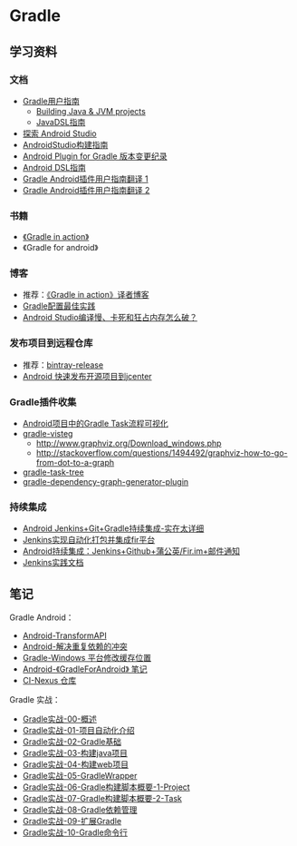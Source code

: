 # Gradle

## 学习资料

### 文档

- [Gradle用户指南](https://docs.gradle.org/current/userguide/userguide_single.html)
  - [Building Java & JVM projects](https://docs.gradle.org/current/userguide/building_java_projects.html)
  - [JavaDSL指南](https://docs.gradle.org/current/userguide/java_plugin.html)
- [探索 Android Studio](https://developer.android.com/studio/intro)
- [AndroidStudio构建指南](https://developer.android.com/studio/build/index.html)
- [Android Plugin for Gradle 版本变更纪录](https://developer.android.com/studio/releases/gradle-plugin.html)
- [Android DSL指南](https://google.github.io/android-gradle-dsl/current/)
- [Gradle Android插件用户指南翻译 1](https://avatarqing.github.io/Gradle-Plugin-User-Guide-Chinese-Verision/index.html)
- [Gradle Android插件用户指南翻译 2](https://flyouting.gitbooks.io/gradle-plugin-user-guide-cn/content/index.html)

### 书籍

- [《Gradle in action》](https://legacy.gitbook.com/book/lippiouyang/gradle-in-action-cn/details)
- 《Gradle for android》

### 博客

- 推荐：[《Gradle in action》译者博客](http://benweizhu.github.io/blog/categories/gradleshen-ru-yu-shi-zhan/)
- [Gradle配置最佳实践](http://www.jianshu.com/p/c12f8e70d452)
- [Android Studio编译慢、卡死和狂占内存怎么破？](https://www.zhihu.com/question/27953288)

### 发布项目到远程仓库

- 推荐：[bintray-release](https://github.com/novoda/bintray-release)
- [Android 快速发布开源项目到jcenter](http://blog.csdn.net/lmj623565791/article/details/51148825)

### Gradle插件收集

- [Android项目中的Gradle Task流程可视化](http://www.snowdream.tech/2016/08/10/gradle-android-task-graph-visteg/ "Android项目中的Gradle Task流程可视化")
- [gradle-visteg](https://github.com/mmalohlava/gradle-visteg)
  - <http://www.graphviz.org/Download_windows.php>
  - <http://stackoverflow.com/questions/1494492/graphviz-how-to-go-from-dot-to-a-graph>
- [gradle-task-tree](https://github.com/dorongold/gradle-task-tree)
- [gradle-dependency-graph-generator-plugin](https://github.com/vanniktech/gradle-dependency-graph-generator-plugin)

### 持续集成

- [Android Jenkins+Git+Gradle持续集成-实在太详细](http://www.jianshu.com/p/38b2e17ced73)
- [Jenkins实现自动化打包并集成fir平台](https://mp.weixin.qq.com/s?__biz=MzIwMzYwMTk1NA==&mid=2247487305&idx=1&sn=e9bdff7cb91b0eabbe67ec965f3be660)
- [Android持续集成：Jenkins+Github+蒲公英/Fir.im+邮件通知](https://mp.weixin.qq.com/s?__biz=MzIwMzYwMTk1NA==&mid=2247488151&idx=1&sn=f329687505b416cd898c843ca558b693&chksm=96cdb3daa1ba3acc19b083824005fc9e5b0e5b01486fa8da052804d01ad9124afac4df4884f1&mpshare=1&scene=1&srcid=1112p9hGnEaY3dmRarSG2aZn#rd)
- [Jenkins实践文档](https://github.com/zeyangli/Jenkins-docs)

## 笔记

Gradle Android：

- [Android-TransformAPI](Android-TransformAPI.md)
- [Android-解决重复依赖的冲突](Android-解决重复依赖的冲突.md)
- [Gradle-Windows 平台修改缓存位置](Gradle-Windows平台修改缓存位置.md)
- [Android-《GradleForAndroid》 笔记](Android-GradleForAndroid.md)
- [CI-Nexus 仓库](CI-Nexus仓库.md)

Gradle 实战：

- [Gradle实战-00-概述](Gradle实战-00-概述.md)
- [Gradle实战-01-项目自动化介绍](Gradle实战-01-项目自动化介绍)
- [Gradle实战-02-Gradle基础](Gradle实战-02-Gradle基础.md)
- [Gradle实战-03-构建java项目](Gradle实战-03-构建java项目.md)
- [Gradle实战-04-构建web项目](Gradle实战-04-构建web项目.md)
- [Gradle实战-05-GradleWrapper](Gradle实战-05-GradleWrapper.md)
- [Gradle实战-06-Gradle构建脚本概要-1-Project](Gradle实战-06-Gradle构建脚本概要-1-Project.md)
- [Gradle实战-07-Gradle构建脚本概要-2-Task](Gradle实战-07-Gradle构建脚本概要-2-Task.md)
- [Gradle实战-08-Gradle依赖管理](Gradle实战-08-Gradle依赖管理.md)
- [Gradle实战-09-扩展Gradle](Gradle实战-09-扩展Gradle.md)
- [Gradle实战-10-Gradle命令行](Gradle实战-10-Gradle命令行.md)
